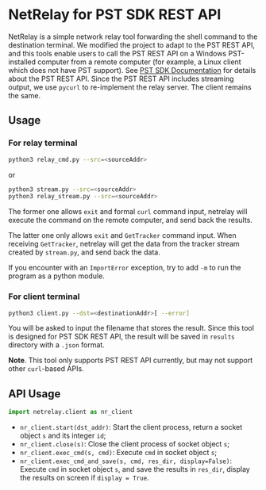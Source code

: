 # NetRelay for PST SDK REST API

NetRelay is a simple network relay tool forwarding the shell command to the destination terminal. We modified the project to adapt to the PST REST API, and this tools enable users to call the PST REST API on a Windows PST-installed computer from a remote computer (for example, a Linux client which does not have PST support). See [PST SDK Documentation](http://files.ps-tech.com/pst/docs/5.0.1/SDK/rest.html) for details about the PST REST API. Since the PST REST API includes streaming output, we use `pycurl` to re-implement the relay server. The client remains the same.

## Usage

### For relay terminal

```bash
python3 relay_cmd.py --src=<sourceAddr>
```

or

```bash
python3 stream.py --src=<sourceAddr>
python3 relay_stream.py --src=<sourceAddr>
```

The former one allows `exit` and formal `curl` command input, netrelay will execute the command on the remote computer, and send back the results.

The latter one only allows `exit` and `GetTracker` command input. When receiving `GetTracker`, netrelay will get the data from the tracker stream created by `stream.py`, and send back the data.

If you encounter with an `ImportError` exception, try to add `-m` to run the program as a python module.

### For client terminal

```bash
python3 client.py --dst=<destinationAddr>[ --error]
```

You will be asked to input the filename that stores the result. Since this tool is designed for PST SDK REST API, the result will be saved in `results` directory with a `.json` format.

**Note**. This tool only supports PST REST API currently, but may not support other `curl`-based APIs.

## API Usage

```python
import netrelay.client as nr_client
```

- `nr_client.start(dst_addr)`: Start the client process, return a socket object `s` and its integer `id`;
- `nr_client.close(s)`: Close the client process of socket object `s`;
- `nr_client.exec_cmd(s, cmd)`: Execute `cmd` in socket object `s`;
- `nr_client.exec_cmd_and_save(s, cmd, res_dir, display=False)`: Execute `cmd` in socket object `s`, and save the results in `res_dir`, display the results on screen if `display = True`.
